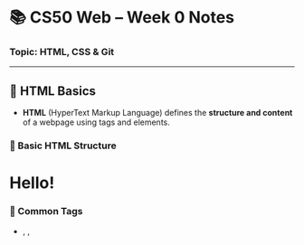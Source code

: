 # 📚 CS50 Web – Week 0 Notes  
### Topic: HTML, CSS & Git

---

## 📄 HTML Basics

- **HTML** (HyperText Markup Language) defines the **structure and content** of a webpage using tags and elements.

### 🧱 Basic HTML Structure
<!DOCTYPE html>
<html lang="en">
  <head>
    <title>My Website</title>
  </head>
  <body>
    <h1>Hello!</h1>
  </body>
</html>

### 🔖 Common Tags
- <html>, <head>, <title>, <body>
- Headings: <h1> to <h6>
- Paragraphs: <p>Paragraph here</p>
- Links: <a href="https://example.com">Link</a>
- Images: <img src="image.jpg" alt="image" width="300">
- Line break: <br>, Horizontal line: <hr>
- Emphasis: <strong>, <em>
- Division/sections: <div>

---

## 🔢 Lists

### Ordered List (Numbered)
<ol>
  <li>First item</li>
  <li>Second item</li>
</ol>

### Unordered List (Bulleted)
<ul>
  <li>Item one</li>
  <li>Item two</li>
</ul>

---

## 📊 Tables
<table>
  <thead>
    <tr>
      <th>Name</th>
      <th>Age</th>
    </tr>
  </thead>
  <tbody>
    <tr>
      <td>Dhee</td>
      <td>19</td>
    </tr>
  </tbody>
</table>

---

## 📝 Forms

<form>
  <input type="text" name="name" placeholder="Full Name">
  <input type="password" name="password" placeholder="Password">

  <label><input type="radio" name="gender" value="female"> Female</label>
  <label><input type="radio" name="gender" value="male"> Male</label>

  <input name="country" list="countries">
  <datalist id="countries">
    <option value="Afghanistan">
    <option value="Albania">
    <option value="India">
  </datalist>

  <input type="submit" value="Submit">
</form>

---

## 🎨 CSS Basics

### Types of CSS
- **Inline**: style="..."
- **Internal**: <style> tags inside HTML
- **External**: Linked .css file

### Inline CSS
<h1 style="color: red; text-align: center">Hello</h1>

### Internal CSS
<style>
  body {
    background-color: lightgray;
    font-family: Arial;
    font-size: 28px;
    font-weight: bold;
  }
  h1 {
    border: 3px solid black;
    color: navy;
    background-color: blue;
    width: 100px;
    height: 400px;
    padding: 20px;
    margin: 20px;
  }
</style>

### External CSS
<link rel="stylesheet" href="styles.css">

### CSS Selectors
h1, div {
  color: blue;
  font-size: 24px;
}

#foo {
  color: red;
}

.foo {
  color: red;
}

### CSS Specificity (Priority)
1. Inline
2. ID
3. Class
4. Type (element)

### Advanced Selectors
- a, b : Multiple Element
- a b : Descendant
- a > b : Direct Child
- a + b : Adjacent Sibling
- [attr=value] : Attribute Selector
- a:hover : Pseudo-class
- a::before : Pseudo-element

---

## 📱 Responsive Design

### Viewport Meta Tag
<meta name="viewport" content="width=device-width, initial-scale=1.0">

### Media Queries
<style>
  @media (min-width: 600px) {
    body {
      background-color: red;
    }
  }

  @media (max-width: 599px) {
    body {
      background-color: blue;
    }
  }
</style>

---

## 📐 Layouts

### Flexbox
<style>
  #container {
    display: flex;
    flex-wrap: wrap;
  }
</style>

### Grid
<style>
  #container {
    display: grid;
    padding: 20px;
    grid-column-gap: 20px;
    grid-row-gap: 10px;
    grid-template-columns: 200px 200px auto;
  }
</style>

---

## 🎨 Bootstrap (CSS Framework)

- A prebuilt CSS library to help style components quickly.
- Grid system based on 12-column layout.
- Responsive by default.

---

## 🧵 SASS (.scss)

- A CSS preprocessor — must be compiled into CSS.
- Allows variables, nesting, mixins, inheritance.

### Example
```scss
$color: red;

ul {
  font-size: 14px;
  color: $color;
}

ol {
  font-size: 18px;
  color: $color;
}

Inheritance
 %message {
  font-family: sans-serif;
  font-size: 18px;
  font-weight: bold;
}

.success {
  @extend %message;
  background-color: green;
}

